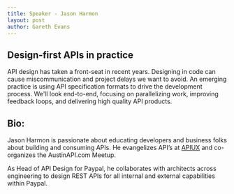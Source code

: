 ```yaml
---
title: Speaker - Jason Harmon
layout: post
author: Gareth Evans
---
```


## Design-first APIs in practice
 
API design has taken a front-seat in recent years. Designing in code can cause miscommunication and project delays we want to avoid. An emerging practice is using API specification formats to drive the development process. We'll look end-to-end, focusing on parallelizing work, improving feedback loops, and delivering high quality API products.

## Bio:

Jason Harmon is passionate about educating developers and business folks about building and consuming APIs. He evangelizes API’s at [APIUX](http://apiux.com/) and co-organizes the AustinAPI.com Meetup.

As Head of API Design for Paypal, he collaborates with architects across engineering to design REST APIs for all internal and external capabilities within Paypal. 